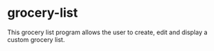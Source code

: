 # grocery-list
This grocery list program allows the user to create, edit and display a custom grocery list.
